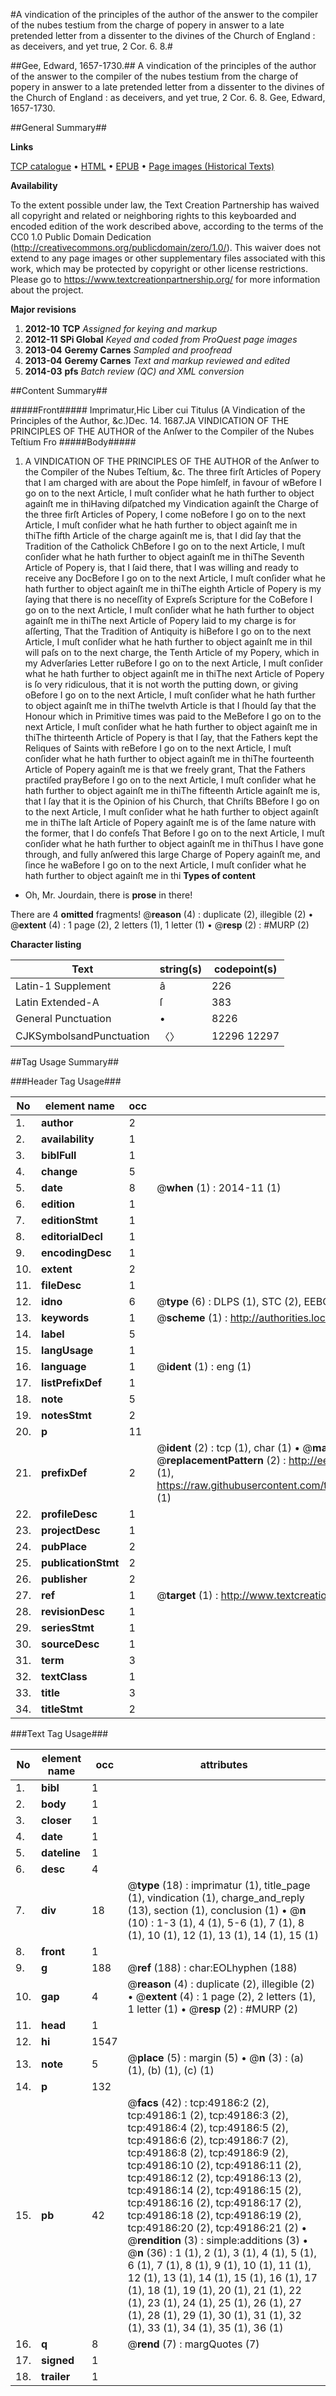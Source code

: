 #A vindication of the principles of the author of the answer to the compiler of the nubes testium from the charge of popery in answer to a late pretended letter from a dissenter to the divines of the Church of England : as deceivers, and yet true, 2 Cor. 6. 8.#

##Gee, Edward, 1657-1730.##
A vindication of the principles of the author of the answer to the compiler of the nubes testium from the charge of popery in answer to a late pretended letter from a dissenter to the divines of the Church of England : as deceivers, and yet true, 2 Cor. 6. 8.
Gee, Edward, 1657-1730.

##General Summary##

**Links**

[TCP catalogue](http://www.ota.ox.ac.uk/tcp/)  • 
[HTML](http://tei.it.ox.ac.uk/tcp/Texts-HTML/free/A42/A42580.html)  • 
[EPUB](http://tei.it.ox.ac.uk/tcp/Texts-EPUB/free/A42/A42580.epub) • 
[Page images (Historical Texts)](https://historicaltexts.jisc.ac.uk/eebo-11790673e)

**Availability**

To the extent possible under law, the Text Creation Partnership has waived all copyright and related or neighboring rights to this keyboarded and encoded edition of the work described above, according to the terms of the CC0 1.0 Public Domain Dedication (http://creativecommons.org/publicdomain/zero/1.0/). This waiver does not extend to any page images or other supplementary files associated with this work, which may be protected by copyright or other license restrictions. Please go to https://www.textcreationpartnership.org/ for more information about the project.

**Major revisions**

1. __2012-10__ __TCP__ *Assigned for keying and markup*
1. __2012-11__ __SPi Global__ *Keyed and coded from ProQuest page images*
1. __2013-04__ __Geremy Carnes__ *Sampled and proofread*
1. __2013-04__ __Geremy Carnes__ *Text and markup reviewed and edited*
1. __2014-03__ __pfs__ *Batch review (QC) and XML conversion*

##Content Summary##

#####Front#####
Imprimatur,Hic Liber cui Titulus (A Vindication of the Principles of the Author, &c.)Dec. 14. 1687.JA VINDICATION OF THE PRINCIPLES OF THE AUTHOR of the Anſwer to the Compiler of the Nubes Teſtium Fro
#####Body#####

1. A VINDICATION OF THE PRINCIPLES OF THE AUTHOR of the Anſwer to the Compiler of the Nubes Teſtium, &c.
The three firſt Articles of Popery that I am charged with are about the Pope himſelf, in favour of wBefore I go on to the next Article, I muſt conſider what he hath further to object againſt me in thiHaving diſpatched my Vindication againſt the Charge of the three firſt Articles of Popery, I come noBefore I go on to the next Article, I muſt conſider what he hath further to object againſt me in thiThe fifth Article of the charge againſt me is, that I did ſay that the Tradition of the Catholick ChBefore I go on to the next Article, I muſt conſider what he hath further to object againſt me in thiThe Seventh Article of Popery is, that I ſaid there, that I was willing and ready to receive any DocBefore I go on to the next Article, I muſt conſider what he hath further to object againſt me in thiThe eighth Article of Popery is my ſaying that there is no neceſſity of Expreſs Scripture for the CoBefore I go on to the next Article, I muſt conſider what he hath further to object againſt me in thiThe next Article of Popery laid to my charge is for aſſerting, That the Tradition of Antiquity is hiBefore I go on to the next Article, I muſt conſider what he hath further to object againſt me in thiI will paſs on to the next charge, the Tenth Article of my Popery, which in my Adverſaries Letter ruBefore I go on to the next Article, I muſt conſider what he hath further to object againſt me in thiThe next Article of Popery is ſo very ridiculous, that it is not worth the putting down, or giving oBefore I go on to the next Article, I muſt conſider what he hath further to object againſt me in thiThe twelvth Article is that I ſhould ſay that the Honour which in Primitive times was paid to the MeBefore I go on to the next Article, I muſt conſider what he hath further to object againſt me in thiThe thirteenth Article of Popery is that I ſay, that the Fathers kept the Reliques of Saints with reBefore I go on to the next Article, I muſt conſider what he hath further to object againſt me in thiThe fourteenth Article of Popery againſt me is that we freely grant, That the Fathers practiſed prayBefore I go on to the next Article, I muſt conſider what he hath further to object againſt me in thiThe fifteenth Article againſt me is, that I ſay that it is the Opinion of his Church, that Chriſts BBefore I go on to the next Article, I muſt conſider what he hath further to object againſt me in thiThe laſt Article of Popery againſt me is of the ſame nature with the former, that I do confeſs That Before I go on to the next Article, I muſt conſider what he hath further to object againſt me in thiThus I have gone through, and fully anſwered this large Charge of Popery againſt me, and ſince he waBefore I go on to the next Article, I muſt conſider what he hath further to object againſt me in thi
**Types of content**

  * Oh, Mr. Jourdain, there is **prose** in there!

There are 4 **omitted** fragments! 
 @__reason__ (4) : duplicate (2), illegible (2)  •  @__extent__ (4) : 1 page (2), 2 letters (1), 1 letter (1)  •  @__resp__ (2) : #MURP (2)

**Character listing**


|Text|string(s)|codepoint(s)|
|---|---|---|
|Latin-1 Supplement|â|226|
|Latin Extended-A|ſ|383|
|General Punctuation|•|8226|
|CJKSymbolsandPunctuation|〈〉|12296 12297|

##Tag Usage Summary##

###Header Tag Usage###

|No|element name|occ|attributes|
|---|---|---|---|
|1.|__author__|2||
|2.|__availability__|1||
|3.|__biblFull__|1||
|4.|__change__|5||
|5.|__date__|8| @__when__ (1) : 2014-11 (1)|
|6.|__edition__|1||
|7.|__editionStmt__|1||
|8.|__editorialDecl__|1||
|9.|__encodingDesc__|1||
|10.|__extent__|2||
|11.|__fileDesc__|1||
|12.|__idno__|6| @__type__ (6) : DLPS (1), STC (2), EEBO-CITATION (1), OCLC (1), VID (1)|
|13.|__keywords__|1| @__scheme__ (1) : http://authorities.loc.gov/ (1)|
|14.|__label__|5||
|15.|__langUsage__|1||
|16.|__language__|1| @__ident__ (1) : eng (1)|
|17.|__listPrefixDef__|1||
|18.|__note__|5||
|19.|__notesStmt__|2||
|20.|__p__|11||
|21.|__prefixDef__|2| @__ident__ (2) : tcp (1), char (1)  •  @__matchPattern__ (2) : ([0-9\-]+):([0-9IVX]+) (1), (.+) (1)  •  @__replacementPattern__ (2) : http://eebo.chadwyck.com/downloadtiff?vid=$1&page=$2 (1), https://raw.githubusercontent.com/textcreationpartnership/Texts/master/tcpchars.xml#$1 (1)|
|22.|__profileDesc__|1||
|23.|__projectDesc__|1||
|24.|__pubPlace__|2||
|25.|__publicationStmt__|2||
|26.|__publisher__|2||
|27.|__ref__|1| @__target__ (1) : http://www.textcreationpartnership.org/docs/. (1)|
|28.|__revisionDesc__|1||
|29.|__seriesStmt__|1||
|30.|__sourceDesc__|1||
|31.|__term__|3||
|32.|__textClass__|1||
|33.|__title__|3||
|34.|__titleStmt__|2||


###Text Tag Usage###

|No|element name|occ|attributes|
|---|---|---|---|
|1.|__bibl__|1||
|2.|__body__|1||
|3.|__closer__|1||
|4.|__date__|1||
|5.|__dateline__|1||
|6.|__desc__|4||
|7.|__div__|18| @__type__ (18) : imprimatur (1), title_page (1), vindication (1), charge_and_reply (13), section (1), conclusion (1)  •  @__n__ (10) : 1-3 (1), 4 (1), 5-6 (1), 7 (1), 8 (1), 10 (1), 12 (1), 13 (1), 14 (1), 15 (1)|
|8.|__front__|1||
|9.|__g__|188| @__ref__ (188) : char:EOLhyphen (188)|
|10.|__gap__|4| @__reason__ (4) : duplicate (2), illegible (2)  •  @__extent__ (4) : 1 page (2), 2 letters (1), 1 letter (1)  •  @__resp__ (2) : #MURP (2)|
|11.|__head__|1||
|12.|__hi__|1547||
|13.|__note__|5| @__place__ (5) : margin (5)  •  @__n__ (3) : (a) (1), (b) (1), (c) (1)|
|14.|__p__|132||
|15.|__pb__|42| @__facs__ (42) : tcp:49186:2 (2), tcp:49186:1 (2), tcp:49186:3 (2), tcp:49186:4 (2), tcp:49186:5 (2), tcp:49186:6 (2), tcp:49186:7 (2), tcp:49186:8 (2), tcp:49186:9 (2), tcp:49186:10 (2), tcp:49186:11 (2), tcp:49186:12 (2), tcp:49186:13 (2), tcp:49186:14 (2), tcp:49186:15 (2), tcp:49186:16 (2), tcp:49186:17 (2), tcp:49186:18 (2), tcp:49186:19 (2), tcp:49186:20 (2), tcp:49186:21 (2)  •  @__rendition__ (3) : simple:additions (3)  •  @__n__ (36) : 1 (1), 2 (1), 3 (1), 4 (1), 5 (1), 6 (1), 7 (1), 8 (1), 9 (1), 10 (1), 11 (1), 12 (1), 13 (1), 14 (1), 15 (1), 16 (1), 17 (1), 18 (1), 19 (1), 20 (1), 21 (1), 22 (1), 23 (1), 24 (1), 25 (1), 26 (1), 27 (1), 28 (1), 29 (1), 30 (1), 31 (1), 32 (1), 33 (1), 34 (1), 35 (1), 36 (1)|
|16.|__q__|8| @__rend__ (7) : margQuotes (7)|
|17.|__signed__|1||
|18.|__trailer__|1||
